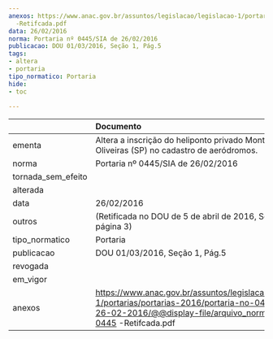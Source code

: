 ```yaml
---
anexos: https://www.anac.gov.br/assuntos/legislacao/legislacao-1/portarias/portarias-2016/portaria-no-0445-sia-de-26-02-2016/@@display-file/arquivo_norma/PA2016-0445
  -Retifcada.pdf
data: 26/02/2016
norma: Portaria nº 0445/SIA de 26/02/2016
publicacao: DOU 01/03/2016, Seção 1, Pág.5
tags:
- altera
- portaria
tipo_normatico: Portaria
hide: 
- toc 
 
---
```


|                    | Documento                                                                                                                                                                    |
|:-------------------|:-----------------------------------------------------------------------------------------------------------------------------------------------------------------------------|
| ementa             | Altera a inscrição do heliponto privado Monte das Oliveiras (SP) no cadastro de aeródromos.                                                                                  |
| norma              | Portaria nº 0445/SIA de 26/02/2016                                                                                                                                           |
| tornada_sem_efeito |                                                                                                                                                                              |
| alterada           |                                                                                                                                                                              |
| data               | 26/02/2016                                                                                                                                                                   |
| outros             | (Retificada no DOU de 5 de abril de 2016, Seção 1, página 3)                                                                                                                 |
| tipo_normatico     | Portaria                                                                                                                                                                     |
| publicacao         | DOU 01/03/2016, Seção 1, Pág.5                                                                                                                                               |
| revogada           |                                                                                                                                                                              |
| em_vigor           |                                                                                                                                                                              |
| anexos             | https://www.anac.gov.br/assuntos/legislacao/legislacao-1/portarias/portarias-2016/portaria-no-0445-sia-de-26-02-2016/@@display-file/arquivo_norma/PA2016-0445 -Retifcada.pdf |